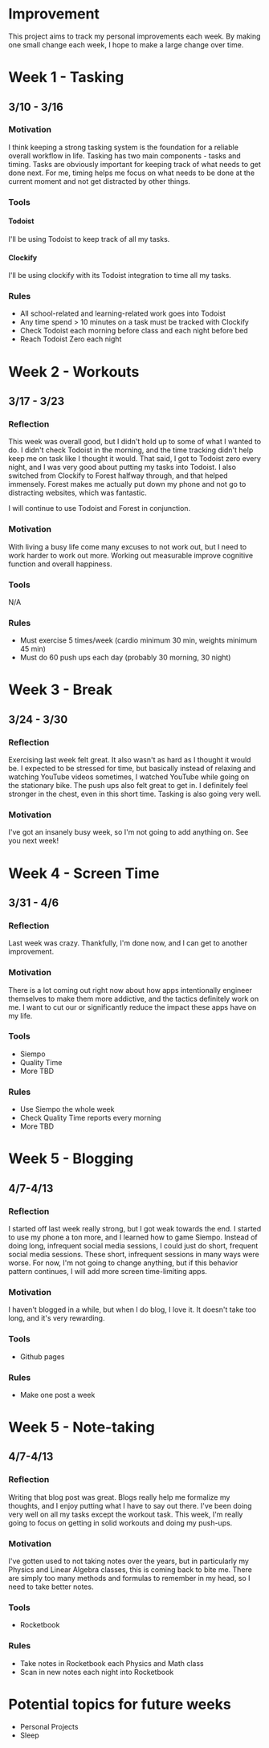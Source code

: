 # Improvement

This project aims to track my personal improvements each week. By making one small change each week, I hope to make a large change over time.

# Week 1 - Tasking
## 3/10 - 3/16
### Motivation

I think keeping a strong tasking system is the foundation for a reliable overall workflow in life. Tasking has two main components - tasks and timing. Tasks are obviously important for keeping track of what needs to get done next. For me, timing helps me focus on what needs to be done at the current moment and not get distracted by other things.

### Tools
#### Todoist

I'll be using Todoist to keep track of all my tasks.

#### Clockify

I'll be using clockify with its Todoist integration to time all my tasks.

### Rules

- All school-related and learning-related work goes into Todoist
- Any time spend > 10 minutes on a task must be tracked with Clockify
- Check Todoist each morning before class and each night before bed
- Reach Todoist Zero each night

# Week 2 - Workouts
## 3/17 - 3/23
### Reflection

This week was overall good, but I didn't hold up to some of what I wanted to do. I didn't check Todoist in the morning, and the time tracking didn't help keep me on task like I thought it would. That said, I got to Todoist zero every night, and I was very good about putting my tasks into Todoist. I also switched from Clockify to Forest halfway through, and that helped immensely. Forest makes me actually put down my phone and not go to distracting websites, which was fantastic.

I will continue to use Todoist and Forest in conjunction.

### Motivation

With living a busy life come many excuses to not work out, but I need to work harder to work out more. Working out measurable improve cognitive function and overall happiness.

### Tools

N/A

### Rules

- Must exercise 5 times/week (cardio minimum 30 min, weights minimum 45 min)
- Must do 60 push ups each day (probably 30 morning, 30 night)

# Week 3 - Break
## 3/24 - 3/30
### Reflection
Exercising last week felt great. It also wasn't as hard as I thought it would be. I expected to be stressed for time, but basically instead of relaxing and watching YouTube videos sometimes, I watched YouTube while going on the stationary bike. The push ups also felt great to get in. I definitely feel stronger in the chest, even in this short time. Tasking is also going very well.

### Motivation

I've got an insanely busy week, so I'm not going to add anything on. See you next week!

# Week 4 - Screen Time
## 3/31 - 4/6
### Reflection

Last week was crazy. Thankfully, I'm done now, and I can get to another improvement.

### Motivation

There is a lot coming out right now about how apps intentionally engineer themselves to make them more addictive, and the tactics definitely work on me. I want to cut our or significantly reduce the impact these apps have on my life.

### Tools

- Siempo
- Quality Time
- More TBD

### Rules

- Use Siempo the whole week
- Check Quality Time reports every morning
- More TBD

# Week 5 - Blogging
## 4/7-4/13
### Reflection

I started off last week really strong, but I got weak towards the end. I started to use my phone a ton more, and I learned how to game Siempo. Instead of doing long, infrequent social media sessions, I could just do short, frequent social media sessions. These short, infrequent sessions in many ways were worse. For now, I'm not going to change anything, but if this behavior pattern continues, I will add more screen time-limiting apps.

### Motivation

I haven't blogged in a while, but when I do blog, I love it. It doesn't take too long, and it's very rewarding.

### Tools

- Github pages

### Rules

- Make one post a week

# Week 5 - Note-taking
## 4/7-4/13
### Reflection

Writing that blog post was great. Blogs really help me formalize my thoughts, and I enjoy putting what I have to say out there. I've been doing very well on all my tasks except the workout task. This week, I'm really going to focus on getting in solid workouts and doing my push-ups.

### Motivation

I've gotten used to not taking notes over the years, but in particularly my Physics and Linear Algebra classes, this is coming back to bite me. There are simply too many methods and formulas to remember in my head, so I need to take better notes.

### Tools

- Rocketbook

### Rules

- Take notes in Rocketbook each Physics and Math class
- Scan in new notes each night into Rocketbook

# Potential topics for future weeks

- Personal Projects
- Sleep
